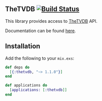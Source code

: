 ## TheTVDB [![Build Status](https://travis-ci.org/cjlucas/TheTVDBEx.svg?branch=master)](https://travis-ci.org/cjlucas/TheTVDBEx)

This library provides access to [TheTVDB](http://thetvdb.com/) API.

Documentation can be found [here](https://hexdocs.pm/thetvdb/TheTVDB.html).

## Installation

Add the following to your `mix.exs`:

```elixir
def deps do
  [{:thetvdb, "~> 1.1.0"}]
end

def applications do
  [applications: [:thetvdb]]
end
```


